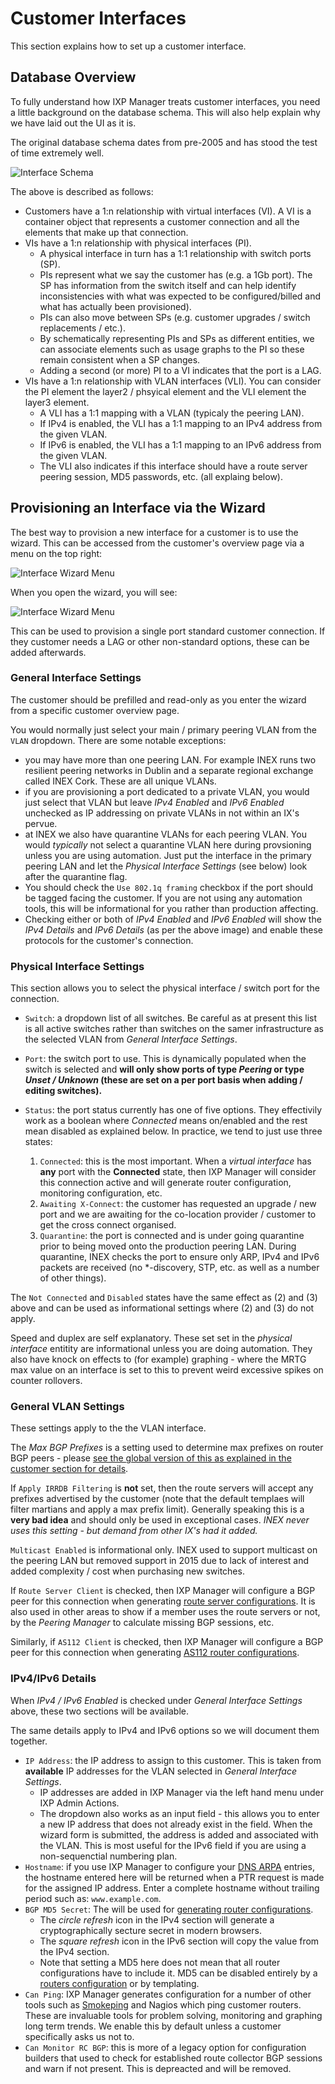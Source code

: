 # Customer Interfaces

This section explains how to set up a customer interface.

## Database Overview

To fully understand how IXP Manager treats customer interfaces, you need a little background on the database schema. This will also help explain why we have laid out the UI as it is.

The original database schema dates from pre-2005 and has stood the test of time extremely well.

![Interface Schema](img/interfaces-schema.png)

The above is described as follows:

* Customers have a 1:n relationship with virtual interfaces (VI). A VI is a container object that represents a customer connection and all the elements that make up that connection.
* VIs have a 1:n relationship with physical interfaces (PI).
  * A physical interface in turn has a 1:1 relationship with switch ports (SP).
  * PIs represent what we say the customer has (e.g. a 1Gb port). The SP has information from the switch itself and can help identify inconsistencies with what was expected to be configured/billed and what has actually been provisioned).
  * PIs can also move between SPs (e.g. customer upgrades / switch replacements / etc.).
  * By schematically representing PIs and SPs as different entities, we can associate elements such as usage graphs to the PI so these remain consistent when a SP changes.
  * Adding a second (or more) PI to a VI indicates that the port is a LAG.
* VIs have a 1:n relationship with VLAN interfaces (VLI). You can consider the PI element the layer2 / phsyical element and the VLI element the layer3 element.
  * A VLI has a 1:1 mapping with a VLAN (typicaly the peering LAN).
  * If IPv4 is enabled, the VLI has a 1:1 mapping to an IPv4 address from the given VLAN.
  * If IPv6 is enabled, the VLI has a 1:1 mapping to an IPv6 address from the given VLAN.
  * The VLI also indicates if this interface should have a route server peering session, MD5 passwords, etc. (all explaing below).

## Provisioning an Interface via the Wizard

The best way to provision a new interface for a customer is to use the wizard. This can be accessed from the customer's overview page via a menu on the top right:

![Interface Wizard Menu](img/interfaces-menu-wizard.png)

When you open the wizard, you will see:

![Interface Wizard Menu](img/interfaces-wizard.png)

This can be used to provision a single port standard customer connection. If they customer needs a LAG or other non-standard options, these can be added afterwards.

### General Interface Settings

The customer should be prefilled and read-only as you enter the wizard from a specific customer overview page.

You would normally just select your main / primary peering VLAN from the `VLAN` dropdown. There are some notable exceptions:

* you may have more than one peering LAN. For example INEX runs two resilient peering networks in Dublin and a separate regional exchange called INEX Cork. These are all unique VLANs.
* if you are provisioning a port dedicated to a private VLAN, you would just select that VLAN but leave *IPv4 Enabled* and *IPv6 Enabled* unchecked as IP addressing on private VLANs in not within an IX's pervue.
* at INEX we also have quarantine VLANs for each peering VLAN. You would *typically* not select a quarantine VLAN here during provsioning unless you are using automation. Just put the interface in the primary peering LAN and let the *Physical Interface Settings* (see below) look after the quarantine flag.
* You should check the `Use 802.1q framing` checkbox if the port should be tagged facing the customer. If you are not using any automation tools, this will be informational for you rather than production affecting.
* Checking either or both of *IPv4 Enabled* and *IPv6 Enabled* will show the *IPv4 Details* and *IPv6 Details* (as per the above image) and enable these protocols for the customer's connection.

### Physical Interface Settings

This section allows you to select the physical interface / switch port for the connection.

* `Switch`: a dropdown list of all switches. Be careful as at present this list is all active switches rather than switches on the samer infrastructure as the selected VLAN from *General Interface Settings*.
* `Port`: the switch port to use. This is dynamically populated when the switch is selected and **will only show ports of type *Peering* or type *Unset / Unknown* (these are set on a per port basis when adding / editing switches).**
* `Status`: the port status currently has one of five options. They effectivily work as a boolean where *Connected* means on/enabled and the rest mean disabled as explained below. In practice, we tend to just use three states:

  1. `Connected`: this is the most important. When a *virtual interface* has **any** port with the **Connected** state, then IXP Manager will consider this connection active and will generate router configuration, monitoring configuration, etc.
  2. `Awaiting X-Connect`: the customer has requested an upgrade / new port and we are awaiting for the co-location provider / customer to get the cross connect organised.
  3. `Quarantine`: the port is connected and is under going quarantine prior to being moved onto the production peering LAN. During quarantine, INEX checks the port to ensure only ARP, IPv4 and IPv6 packets are received (no \*-discovery, STP, etc. as well as a number of other things).

The `Not Connected` and `Disabled` states have the same effect as (2) and (3) above and can be used as informational settings where (2) and (3) do not apply.

Speed and duplex are self explanatory. These set set in the *physical interface* entitity are informational unless you are doing automation. They also have knock on effects to (for example) graphing - where the MRTG max value on an interface is set to this to prevent weird excessive spikes on counter rollovers.

### General VLAN Settings

These settings apply to the the VLAN interface.

The *Max BGP Prefixes* is a setting used to determine max prefixes on router BGP peers - please [see the global version of this as explained in the customer section for details](customers.md#peering-details).

If `Apply IRRDB Filtering` is **not** set, then the route servers will accept any prefixes advertised by the customer (note that the default templaes will filter martians and apply a max prefix limit). Generally speaking this is a **very bad idea** and should only be used in exceptional cases. *INEX never uses this setting - but demand from other IX's had it added.*

`Multicast Enabled` is informational only. INEX used to support multicast on the peering LAN but removed support in 2015 due to lack of interest and added complexity / cost when purchasing new switches.

If `Route Server Client` is checked, then IXP Manager will configure a BGP peer for this connection when generating [route server configurations](../features/route-servers.md). It is also used in other areas to show if a member uses the route servers or not, by the *Peering Manager* to calculate missing BGP sessions, etc.

Similarly, if `AS112 Client` is checked, then IXP Manager will configure a BGP peer for this connection when generating [AS112 router configurations](../features/as112.md).

### IPv4/IPv6 Details

When *IPv4 / IPv6 Enabled* is checked under *General Interface Settings* above, these two sections will be available.

The same details apply to IPv4 and IPv6 options so we will document them together.

* `IP Address`: the IP address to assign to this customer. This is taken from **available** IP addresses for the VLAN selected in *General Interface Settings*.
  * IP addresses are added in IXP Manager via the left hand menu under IXP Admin Actions.
  * The dropdown also works as an input field - this allows you to enter a new IP address that does not already exist in the field. When the wizard form is submitted, the address is added and associated with the VLAN. This is most useful for the IPv6 field if you are using a non-sequenctial numbering plan.
* `Hostname`: if you use IXP Manager to configure your [DNS ARPA](../features/dns-arpa.md) entries, the hostname entered here will be returned when a PTR request is made for the assigned IP address. Enter a complete hostname without trailing period such as: `www.example.com`.
* `BGP MD5 Secret`: The will be used for [generating router configurations](../features/routers.md).
  * The *circle refresh* icon in the IPv4 section will generate a cryptographically secture secret in modern browsers.
  * The *square refresh* icon in the IPv6 section will copy the value from the IPv4 section.
  * Note that setting a MD5 here does not mean that all router configurations have to include it. MD5 can be disabled entirely by a [routers configuration](../features/routers.md) or by templating.
* `Can Ping`: IXP Manager generates configuration for a number of other tools such as [Smokeping](../features/smokeping.md) and Nagios which ping customer routers. These are invaluable tools for problem solving, monitoring and graphing long term trends. We enable this by default unless a customer specifically asks us not to.
* `Can Monitor RC BGP`: this is more of a legacy option for configuration builders that used to check for established route collector BGP sessions and warn if not present. This is depreacted and will be removed.

